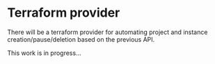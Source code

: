 # Terraform provider

There will be a terraform provider for automating project and instance creation/pause/deletion based on the previous API.

This work is in progress...

